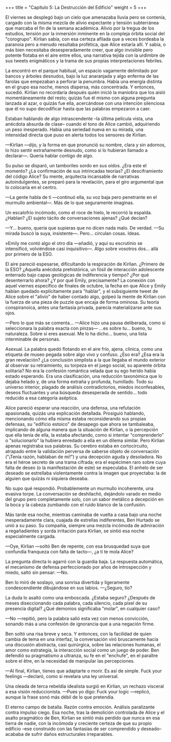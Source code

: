 +++
title = "Capítulo 5: La Destrucción del Edificio" 
weight = 5
+++

El viernes se desplegó bajo un cielo que amenazaba lluvia pero se contenía,
cargado con la misma mezcla de alivio expectante y tensión subterránea que
marcaba el fin de la semana académica. Alivio por la tregua de los estudios,
tensión por la inmersión inminente en la compleja órbita social del "corogrupo".
Kirlian sabía, con esa certeza afilada que a veces bordeaba la paranoia pero a
menudo resultaba profética, que Alice estaría allí. Y sabía, o más bien
necesitaba desesperadamente creer, que algo invisible pero potente flotaba en el
aire entre ellos, una narrativa tejida con la urdimbre de sus tweets enigmáticos
y la trama de sus propias interpretaciones febriles.

La encontró en el parque habitual, un espacio vagamente delimitado por bancos y
árboles desnudos, bajo la luz anaranjada y algo enferma de las farolas que
empezaban a perforar la penumbra. Había una energía distinta en el grupo esa
noche, menos dispersa, más concentrada. Y entonces, sucedió. Kirlian no
recordaría después quién inició la maniobra que los aisló momentáneamente del
resto; quizás fue él mismo con alguna pregunta lanzada al azar, o quizás fue
ella, acercándose con una intención silenciosa que él no supo decodificar hasta
que las palabras empezaron a caer.

Estaban hablando de algo intrascendente –la última película vista, una anécdota
absurda de clase– cuando el tono de Alice cambió, adquiriendo un peso
inesperado. Había una seriedad nueva en su mirada, una intensidad directa que
puso en alerta todos los sensores de Kirlian.

—Kirlian —dijo, y la forma en que pronunció su nombre, clara y sin adornos, lo
hizo sentir extrañamente desnudo, como si lo hubieran llamado a declarar—.
Quería hablar contigo de algo.

Su pulso se disparó, un tamborileo sordo en sus oídos. ¿Era este el momento? ¿La
confirmación de sus intrincadas teorías? ¿El desciframiento del código Alice?
Su mente, arquitecta incansable de narrativas autoindulgentes, se preparó para
la revelación, para el giro argumental que lo colocaría en el centro.

—La gente habla de ti —continuó ella, su voz baja pero penetrante en el murmullo
ambiental—. Más de lo que seguramente imaginas.

Un escalofrío incómodo, como el roce de hielo, le recorrió la espalda. ¿Hablan?
¿El sujeto tácito de conversaciones ajenas? ¿Qué decían?

—Y... bueno, quería que supieras que no dicen nada malo. De verdad. —Su mirada
buscó la suya, insistente—. Pero... circulan cosas. Ideas.

»Emily me contó algo el otro día —añadió, y aquí su escrutinio se
intensificó, volviéndose casi inquisitivo—. Algo sobre vosotros dos... allá por
primero de la ESO.

El aire pareció espesarse, dificultando la respiración de Kirlian. ¿Primero de
la ESO? ¿Aquella anécdota prehistórica, un fósil de interacción adolescente
enterrado bajo capas geológicas de indiferencia y tiempo? ¿Por qué desenterrarlo
ahora? ¿Y por qué Emily, precisamente? La conexión con aquel viernes
específico de finales de octubre, la fecha en que Alice y Emily habían
quedado explícitamente para "hablar", y el subsiguiente tweet de Alice sobre el
"alivio" de haber contado algo, golpeó la mente de Kirlian con la fuerza de una
pieza de puzzle que encaja de forma ominosa. Su teoría conspiranoica, antes una
fantasía privada, parecía materializarse ante sus ojos.

—Pero lo que más se comenta... —Alice hizo una pausa deliberada, como si
seleccionara la palabra exacta con pinzas— ...es sobre tu... bueno, tu
naturaleza. Sobre si eres asexual. Me lo ha dicho... bueno, una lista
interminable de personas.

Asexual. La palabra quedó flotando en el aire frío, ajena, clínica, como una
etiqueta de museo pegada sobre algo vivo y confuso. ¿Eso era? ¿Esa era la gran
revelación? ¿La conclusión simplista a la que llegaba el mundo exterior al
observar su retraimiento, su torpeza en el juego social, su aparente órbita
solitaria? No era la confesión romántica velada que su ego herido había estado
esperando. Era una clasificación, una reducción taxonómica que lo dejaba helado
y, de una forma extraña y profunda, humillado. Todo su universo interior,
plagado de análisis contradictorios, miedos inconfesables, deseos fluctuantes y
una búsqueda desesperada de sentido... todo reducido a esa categoría aséptica.

Alice pareció esperar una reacción, una defensa, una refutación apasionada,
quizás una explicación detallada. Prosiguió hablando, mencionando cómo ella
misma estaba reconsiderando sus propias defensas, su "edificio estoico" de
desapego que ahora se tambaleaba, implicando de alguna manera que la situación
de Kirlian, o la percepción que ella tenía de ella, la estaba afectando, como si
intentar "comprenderlo" o "solucionarlo" la hubiera enredado a ella en un dilema
similar. Pero Kirlian apenas registraba sus palabras. Su cerebro estaba en
cortocircuito, atrapado entre la validación perversa de saberse objeto de
conversación ("¡Tenía razón, hablaban de mí!") y una decepción aguda y
desoladora. No era el héroe secreto de una trama cifrada; era el espécimen raro
sobre cuya falta de deseo (o la manifestación de este) se especulaba. El anhelo
de ser deseado se estrellaba violentamente contra la imagen que proyectaba: la
de alguien que quizás ni siquiera deseaba.

No supo qué respondió. Probablemente un murmullo incoherente, una evasiva torpe.
La conversación se deshilachó, dejándolo varado en medio del grupo pero
completamente solo, con un sabor metálico a decepción en la boca y la cabeza
zumbando con el ruido blanco de la confusión.

Más tarde esa noche, mientras caminaba de vuelta a casa bajo una noche
inesperadamente clara, cuajada de estrellas indiferentes, Ben Hurtado se
unió a su paso. Su compañía, siempre una mezcla incómoda de admiración a
regañadientes y sorda irritación para Kirlian, se sintió esa noche especialmente
cargada.

—Oye, Kirlian —soltó Ben de repente, con esa brusquedad suya que confundía
franqueza con falta de tacto—, ¿a ti te mola Alice?

La pregunta directa lo agarró con la guardia baja. La respuesta automática, el
mecanismo de defensa perfeccionado por años de introspección y miedo, saltó sin
pensar: —No.

Ben lo miró de soslayo, una sonrisa divertida y ligeramente condescendiente
dibujándose en sus labios.  —¿Seguro, tío?

La duda lo asaltó como una emboscada. ¿Estaba seguro? ¿Después de meses
diseccionando cada palabra, cada silencio, cada pixel de su presencia digital?
¿Qué demonios significaba "molar", en cualquier caso? 

—No —repitió, pero la palabra salió esta vez con menos convicción, sonando más a
una confesión de ignorancia que a una negación firme.

Ben soltó una risa breve y seca. Y entonces, con la facilidad de quien cambia
de tema en una interfaz, la conversación viró bruscamente hacia una discusión
abstracta, casi quirúrgica, sobre las relaciones humanas, el amor como
estrategia, la interacción social como un juego de poder. Ben defendió su
pragmatismo a ultranza, su fe en el "enchufe", en el paraître sobre el être, en
la necesidad de manipular las percepciones.

—Al final, Kirlian, tienes que adaptarte o morir. Es así de simple. Fuck your
feelings —declaró, como si revelara una ley universal.

Una oleada de terca rebeldía idealista surgió en Kirlian, un rechazo visceral a
esa visión reduccionista.  —Pues yo digo: Fuck your logic —replicó, aunque la
frase sonó más débil de lo que pretendía.

El eterno campo de batalla. Razón contra emoción. Análisis paralizante contra
impulso ciego. Esa noche, tras la demolición controlada de Alice y el asalto
pragmático de Ben, Kirlian se sintió más perdido que nunca en esa tierra de
nadie, con la incómoda y creciente certeza de que su propio edificio –ese
construido con las fantasías de ser comprendido y deseado– acababa de sufrir
daños estructurales irreparables.